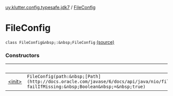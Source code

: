 [uy.klutter.config.typesafe.jdk7](../index.md) / [FileConfig](.)


# FileConfig
`class FileConfig&nbsp;:&nbsp;FileConfig` [(source)](https://github.com/kohesive/klutter/blob/master/config-typesafe-jdk7/src/main/kotlin/uy/klutter/config/typesafe/jdk7/ConfigLoading_Jdk7.kt#L9)



### Constructors

|&nbsp;|&nbsp;|
|---|---|
| [&lt;init&gt;](-init-.md) | `FileConfig(path:&nbsp;[Path](http://docs.oracle.com/javase/6/docs/api/java/nio/file/Path.html), failIfMissing:&nbsp;Boolean&nbsp;=&nbsp;true)` |
